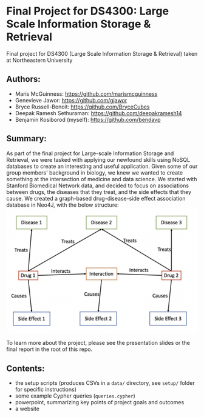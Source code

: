 # Final Project for DS4300: Large Scale Information Storage & Retrieval

Final project for DS4300 (Large Scale Information Storage & Retrieval) taken at
Northeastern University

## Authors:

- Maris McGuinness: <https://github.com/marismcguinness>
- Genevieve Jawor: <https://github.com/gjawor>
- Bryce Russell-Benoit: <https://github.com/BryceCubes>
- Deepak Ramesh Sethuraman: <https://github.com/deepakramesh14>
- Benjamin Kosiborod (myself): <https://github.com/bendavp>

## Summary:

As part of the final project for Large-scale Information Storage and Retrieval,
we were tasked with applying our newfound skills using NoSQL databases to create
an interesting and useful application. Given some of our group members'
background in biology, we knew we wanted to create something at the intersection
of medicine and data science. We started with Stanford Biomedical Network data,
and decided to focus on associations between drugs, the diseases that they
treat, and the side effects that they cause. We created a graph-based
drug-disease-side effect association database in Neo4J, with the below
structure:
![Graph "Schema"](graph_image.png)

To learn more about the project, please see the presentation slides or the final
report in the root of this repo.

## Contents:

- the setup scripts (produces CSVs in a `data/` directory, see `setup/` folder
  for specific instructions)
- some example Cypher queries (`queries.cypher`)
- powerpoint, summarizing key points of project goals and outcomes
- a website
